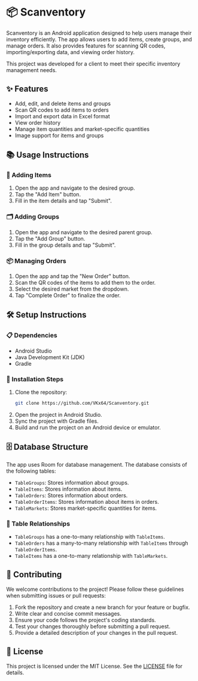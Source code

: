 # 📦 Scanventory

Scanventory is an Android application designed to help users manage their inventory efficiently. The app allows users to add items, create groups, and manage orders. It also provides features for scanning QR codes, importing/exporting data, and viewing order history.

This project was developed for a client to meet their specific inventory management needs.

## ✨ Features

- Add, edit, and delete items and groups
- Scan QR codes to add items to orders
- Import and export data in Excel format
- View order history
- Manage item quantities and market-specific quantities
- Image support for items and groups

## 📚 Usage Instructions

### 📝 Adding Items

1. Open the app and navigate to the desired group.
2. Tap the "Add Item" button.
3. Fill in the item details and tap "Submit".

### 🗂️ Adding Groups

1. Open the app and navigate to the desired parent group.
2. Tap the "Add Group" button.
3. Fill in the group details and tap "Submit".

### 📦 Managing Orders

1. Open the app and tap the "New Order" button.
2. Scan the QR codes of the items to add them to the order.
3. Select the desired market from the dropdown.
4. Tap "Complete Order" to finalize the order.

## 🛠️ Setup Instructions

### 📋 Dependencies

- Android Studio
- Java Development Kit (JDK)
- Gradle

### 🚀 Installation Steps

1. Clone the repository:
   ```sh
   git clone https://github.com/VKx64/Scanventory.git
   ```
2. Open the project in Android Studio.
3. Sync the project with Gradle files.
4. Build and run the project on an Android device or emulator.

## 🗄️ Database Structure

The app uses Room for database management. The database consists of the following tables:

- `TableGroups`: Stores information about groups.
- `TableItems`: Stores information about items.
- `TableOrders`: Stores information about orders.
- `TableOrderItems`: Stores information about items in orders.
- `TableMarkets`: Stores market-specific quantities for items.

### 🔗 Table Relationships

- `TableGroups` has a one-to-many relationship with `TableItems`.
- `TableOrders` has a many-to-many relationship with `TableItems` through `TableOrderItems`.
- `TableItems` has a one-to-many relationship with `TableMarkets`.

## 🤝 Contributing

We welcome contributions to the project! Please follow these guidelines when submitting issues or pull requests:

1. Fork the repository and create a new branch for your feature or bugfix.
2. Write clear and concise commit messages.
3. Ensure your code follows the project's coding standards.
4. Test your changes thoroughly before submitting a pull request.
5. Provide a detailed description of your changes in the pull request.

## 📄 License

This project is licensed under the MIT License. See the [LICENSE](LICENSE) file for details.
